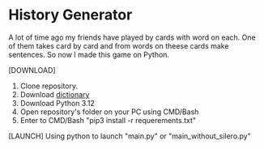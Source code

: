# History Generator
A lot of time ago my friends have played by cards with word on each.
One of them takes card by card and from words on theese cards make sentences.
So now I made this game on Python.

[DOWNLOAD]
1. Clone repository.
2. Download [dictionary](https://drive.google.com/file/d/1bKtPFt3atamavJxHJOZTVQN2L7m545P_/view?usp=drive_link)
3. Download Python 3.12
4. Open repository's folder on your PC using CMD/Bash
5. Enter to CMD/Bash "pip3 install -r requerements.txt"

[LAUNCH]
Using python to launch "main.py" or "main_without_silero.py"

